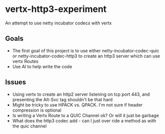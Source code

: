 # vertx-http3-experiment

An attempt to use netty incubator codecs with vertx

## Goals

- The first goal of this project is to use either netty-incubator-codec-quic or netty-incubator-codec-http3 to create an http3 server which can use vertx Routes
- Use AI to help write the code

## Issues

- Using vertx to create an http2 server listening on tcp port 443, and presenting the Alt-Svc tag shouldn't be that hard
- Might be tricky to use HPACK vs. QPACK. I'm not sure if header compression is optional
- Is writing a Vertx Route to a QUIC Channel ok? Or will it just be garbage
- What does the http3 codec add - can I just over ride a method as with the quic channel
